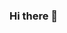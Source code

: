 ### Hi there 👋

<!--
**Aniketsha52/Aniketsha52** is a ✨ _special_ ✨ repository because its `README.md` (this file) appears on your GitHub profile.

Here are some ideas to get you started:

# <Aniket Sha>'s GitHub Profile

## Introduction

Hello, world! 👋 I'm <Your Name>, and this is my GitHub profile. I'm passionate about <mention your areas of interest or expertise>. Here you'll find some of the projects I've been working on, contributions to open source, and various experiments I've undertaken. Feel free to explore and connect with me.

## About Me

- 💼 <Your current occupation or role>
- 🌱 I’m currently learning <mention what you're currently learning>
- 🎓 <Your educational background>

## Projects

Here are some highlighted projects I've worked on:

- [Project 1](link-to-project): Short description or tagline about the project.
- [Project 2](link-to-project): Short description or tagline about the project.
- [Project 3](link-to-project): Short description or tagline about the project.
- ...

## Contributions

I love contributing to open source projects. Some of the notable contributions I've made include:

- [Contribution 1](link-to-contribution): Short description of the contribution and its impact.
- [Contribution 2](link-to-contribution): Short description of the contribution and its impact.
- [Contribution 3](link-to-contribution): Short description of the contribution and its impact.
- ...

## Connect with Me

You can reach out to me on:

- 📧 Email: <your-email@example.com>
- 🌐 Website/Blog: <link-to-your-website-or-blog>
- 🐦 Twitter: [@yourhandle](https://twitter.com/yourhandle)
- 💼 LinkedIn: [Your Name](https://www.linkedin.com/in/your-profile)

Feel free to connect with me, and let's collaborate or discuss interesting ideas!

## License

The projects and code snippets shared on this profile are generally open source. Please refer to individual project repositories for specific licensing details.


